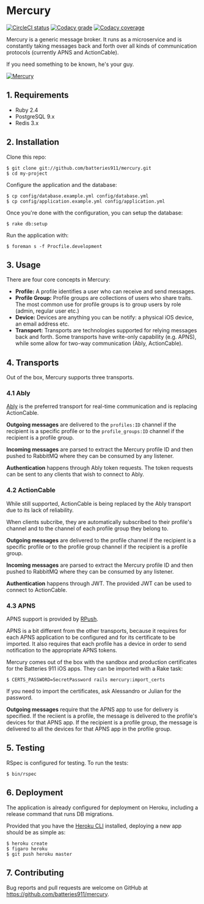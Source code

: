 # Mercury

[![CircleCI status](https://img.shields.io/circleci/token/76456c94f050ce9772c7d30d0791bc929071e1bb/project/github/batteries911/mercury/develop.svg?style=flat-square)](https://circleci.com/gh/batteries911/mercury)
[![Codacy grade](https://img.shields.io/codacy/grade/4a6a6ef185ae47ec8b7dcbfbf8d40a40/develop.svg?style=flat-square)](https://www.codacy.com/app/Batteries911/mercury/dashboard)
[![Codacy coverage](https://img.shields.io/codacy/coverage/4a6a6ef185ae47ec8b7dcbfbf8d40a40/develop.svg?style=flat-square)](https://www.codacy.com/app/Batteries911/mercury/dashboard)

Mercury is a generic message broker. It runs as a microservice and is constantly taking messages
back and forth over all kinds of communication protocols (currently APNS and ActionCable).

If you need something to be known, he's your guy.

[![Mercury](https://github.com/batteries911/mercury/raw/develop/logo.jpg)](https://en.wikipedia.org/wiki/Mercury_(mythology))

## 1. Requirements

- Ruby 2.4
- PostgreSQL 9.x
- Redis 3.x

## 2. Installation

Clone this repo:

```console
$ git clone git://github.com/batteries911/mercury.git
$ cd my-project
```

Configure the application and the database:

```console
$ cp config/database.example.yml config/database.yml
$ cp config/application.example.yml config/application.yml
```

Once you're done with the configuration, you can setup the database:

```console
$ rake db:setup
```

Run the application with:

```console
$ foreman s -f Procfile.development
```

## 3. Usage

There are four core concepts in Mercury:

- **Profile:** A profile identifies a user who can receive and send messages.
- **Profile Group:** Profile groups are collections of users who share traits. The most common use
  for profile groups is to group users by role (admin, regular user etc.)
- **Device:** Devices are anything you can be notify: a physical iOS device, an email address etc.
- **Transport:** Transports are technologies supported for relying messages back and forth. Some
  transports have write-only capability (e.g. APNS), while some allow for two-way communication
  (Ably, ActionCable).
  
## 4. Transports

Out of the box, Mercury supports three transports.

### 4.1 Ably

[Ably](https://ably.io) is the preferred transport for real-time communication and is replacing 
ActionCable.

**Outgoing messages** are delivered to the `profiles:ID` channel if the recipient is a specific
profile or to the `profile_groups:ID` channel if the recipient is a profile group.

**Incoming messages** are parsed to extract the Mercury profile ID and then pushed to RabbitMQ
where they can be consumed by any listener.

**Authentication** happens through Ably token requests. The token requests can be sent to any
clients that wish to connect to Ably.

### 4.2 ActionCable

While still supported, ActionCable is being replaced by the Ably transport due to its lack of
reliability.

When clients subcribe, they are automatically subscribed to their profile's channel and to the
channel of each profile group they belong to.

**Outgoing messages** are delivered to the profile channel if the recipient is a specific
profile or to the profile group channel if the recipient is a profile group.

**Incoming messages** are parsed to extract the Mercury profile ID and then pushed to RabbitMQ
where they can be consumed by any listener.

**Authentication** happens through JWT. The provided JWT can be used to connect to ActionCable.

### 4.3 APNS

APNS support is provided by [RPush](https://github.com/rpush/rpush).

APNS is a bit different from the other transports, because it requires for each APNS application
to be configured and for its certificate to be imported. It also requires that each profile has
a device in order to send notification to the appropriate APNS tokens.

Mercury comes out of the box with the sandbox and production certificates for the Batteries 911
iOS apps. They can be imported with a Rake task:

```console
$ CERTS_PASSWORD=SecretPassword rails mercury:import_certs
```

If you need to import the certificates, ask Alessandro or Julian for the password.

**Outgoing messages** require that the APNS app to use for delivery is specified. If the reciient
is a profile, the message is delivered to the profile's devices for that APNS app. If the recipient
is a profile group, the message is delivered to all the devices for that APNS app in the profile
group.

## 5. Testing

RSpec is configured for testing. To run the tests:

```console
$ bin/rspec
```

## 6. Deployment

The application is already configured for deployment on Heroku, including a release command that
runs DB migrations.

Provided that you have the [Heroku CLI](https://devcenter.heroku.com/articles/heroku-cli) installed,
deploying a new app should be as simple as:

```console
$ heroku create
$ figaro heroku
$ git push heroku master
```

## 7. Contributing

Bug reports and pull requests are welcome on GitHub at https://github.com/batteries911/mercury.
